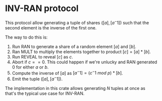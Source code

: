 # INV-RAN protocol

This protocol allow generating a tuple of shares $([a], [a^-1])$ such that the second element is the inverse of the
first one.

The way to do this is:
1. Run RAN to generate a share of a random element $[a]$ and $[b]$.
2. Ran MULT to multiply the elements together to product $[c] = [a] * [b]$.
3. Run REVEAL to reveal $[c]$ as $c$.
4. Abort if $c == 0$. This could happen if we're unlucky and RAN generated 0 for either $a$ or $b$.
5. Compute the inverse of $[a]$ as $[a^-1] = (c^-1 \ mod \ p) * [b]$.
6. Emit the tuple $([a], [a^-1])$.

The implementation in this crate allows generating _N_ tuples at once as that's the typical use case for INV-RAN.
